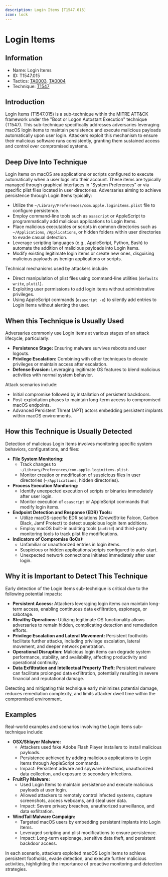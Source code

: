 ```yaml
---
description: Login Items [T1547.015]
icon: lock
---
```


# Login Items

## Information

* Name: Login Items
* ID: T1547.015
* Tactics: [TA0003](../../ta0003/), [TA0004](../)
* Technique: [T1547](./)

## Introduction

Login Items (T1547.015) is a sub-technique within the MITRE ATT\&CK framework under the "Boot or Logon Autostart Execution" technique (T1547). This sub-technique specifically addresses adversaries leveraging macOS login items to maintain persistence and execute malicious payloads automatically upon user login. Attackers exploit this mechanism to ensure their malicious software runs consistently, granting them sustained access and control over compromised systems.

## Deep Dive Into Technique

Login Items on macOS are applications or scripts configured to execute automatically when a user logs into their account. These items are typically managed through graphical interfaces in "System Preferences" or via specific plist files located in user directories. Adversaries aiming to achieve persistence through Login Items typically:

* Utilize the `~/Library/Preferences/com.apple.loginitems.plist` file to configure persistence.
* Employ command-line tools such as `osascript` or AppleScript to programmatically add malicious applications to Login Items.
* Place malicious executables or scripts in common directories such as `~/Applications`, `/Applications`, or hidden folders within user directories to evade casual detection.
* Leverage scripting languages (e.g., AppleScript, Python, Bash) to automate the addition of malicious payloads into Login Items.
* Modify existing legitimate login items or create new ones, disguising malicious payloads as benign applications or scripts.

Technical mechanisms used by attackers include:

* Direct manipulation of plist files using command-line utilities (`defaults write`, `plutil`).
* Exploiting user permissions to add login items without administrative privileges.
* Using AppleScript commands (`osascript -e`) to silently add entries to Login Items without alerting the user.

## When this Technique is Usually Used

Adversaries commonly use Login Items at various stages of an attack lifecycle, particularly:

* **Persistence Stage:** Ensuring malware survives reboots and user logouts.
* **Privilege Escalation:** Combining with other techniques to elevate privileges or maintain access after escalation.
* **Defense Evasion:** Leveraging legitimate OS features to blend malicious activities with normal system behavior.

Attack scenarios include:

* Initial compromise followed by installation of persistent backdoors.
* Post-exploitation phases to maintain long-term access to compromised macOS endpoints.
* Advanced Persistent Threat (APT) actors embedding persistent implants within macOS environments.

## How this Technique is Usually Detected

Detection of malicious Login Items involves monitoring specific system behaviors, configurations, and files:

* **File System Monitoring:**
  * Track changes to `~/Library/Preferences/com.apple.loginitems.plist`.
  * Monitor creation or modification of suspicious files in user directories (`~/Applications`, hidden directories).
* **Process Execution Monitoring:**
  * Identify unexpected execution of scripts or binaries immediately after user login.
  * Monitor execution of `osascript` or AppleScript commands that modify login items.
* **Endpoint Detection and Response (EDR) Tools:**
  * Utilize macOS-specific EDR solutions (CrowdStrike Falcon, Carbon Black, Jamf Protect) to detect suspicious login item additions.
  * Employ macOS built-in auditing tools (`auditd`) and third-party monitoring tools to track plist file modifications.
* **Indicators of Compromise (IoCs):**
  * Unfamiliar or unauthorized entries in login items.
  * Suspicious or hidden applications/scripts configured to auto-start.
  * Unexpected network connections initiated immediately after user login.

## Why it is Important to Detect This Technique

Early detection of the Login Items sub-technique is critical due to the following potential impacts:

* **Persistent Access:** Attackers leveraging login items can maintain long-term access, enabling continuous data exfiltration, espionage, or sabotage.
* **Stealthy Operations:** Utilizing legitimate OS functionality allows adversaries to remain hidden, complicating detection and remediation efforts.
* **Privilege Escalation and Lateral Movement:** Persistent footholds facilitate further attacks, including privilege escalation, lateral movement, and deeper network penetration.
* **Operational Disruption:** Malicious login items can degrade system performance, stability, and availability, affecting productivity and operational continuity.
* **Data Exfiltration and Intellectual Property Theft:** Persistent malware can facilitate prolonged data exfiltration, potentially resulting in severe financial and reputational damage.

Detecting and mitigating this technique early minimizes potential damage, reduces remediation complexity, and limits attacker dwell time within the compromised environment.

## Examples

Real-world examples and scenarios involving the Login Items sub-technique include:

* **OSX/Shlayer Malware:**
  * Attackers used fake Adobe Flash Player installers to install malicious payloads.
  * Persistence achieved by adding malicious applications to Login Items through AppleScript commands.
  * Impact: Persistent adware and spyware infections, unauthorized data collection, and exposure to secondary infections.
* **FruitFly Malware:**
  * Used Login Items to maintain persistence and execute malicious payloads at user login.
  * Allowed attackers to remotely control infected systems, capture screenshots, access webcams, and steal user data.
  * Impact: Severe privacy breaches, unauthorized surveillance, and data exfiltration.
* **WindTail Malware Campaign:**
  * Targeted macOS users by embedding persistent implants into Login Items.
  * Leveraged scripting and plist modifications to ensure persistence.
  * Impact: Long-term espionage, sensitive data theft, and persistent backdoor access.

In each scenario, attackers exploited macOS Login Items to achieve persistent footholds, evade detection, and execute further malicious activities, highlighting the importance of proactive monitoring and detection strategies.
